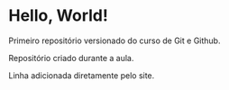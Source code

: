 # Hello, World!
 Primeiro repositório versionado do curso de Git e Github.
 
 Repositório criado durante a aula.
 
 Linha adicionada diretamente pelo site.
 


